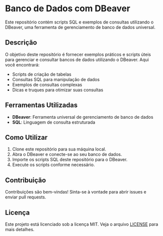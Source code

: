 # Banco de Dados com DBeaver

Este repositório contém scripts SQL e exemplos de consultas utilizando o DBeaver, uma ferramenta de gerenciamento de banco de dados universal.

## Descrição

O objetivo deste repositório é fornecer exemplos práticos e scripts úteis para gerenciar e consultar bancos de dados utilizando o DBeaver. Aqui você encontrará:

- Scripts de criação de tabelas
- Consultas SQL para manipulação de dados
- Exemplos de consultas complexas
- Dicas e truques para otimizar suas consultas

## Ferramentas Utilizadas

- **DBeaver**: Ferramenta universal de gerenciamento de banco de dados
- **SQL**: Linguagem de consulta estruturada

## Como Utilizar

1. Clone este repositório para sua máquina local.
2. Abra o DBeaver e conecte-se ao seu banco de dados.
3. Importe os scripts SQL deste repositório para o DBeaver.
4. Execute os scripts conforme necessário.

## Contribuição

Contribuições são bem-vindas! Sinta-se à vontade para abrir issues e enviar pull requests.

## Licença

Este projeto está licenciado sob a licença MIT. Veja o arquivo [LICENSE](LICENSE) para mais detalhes.